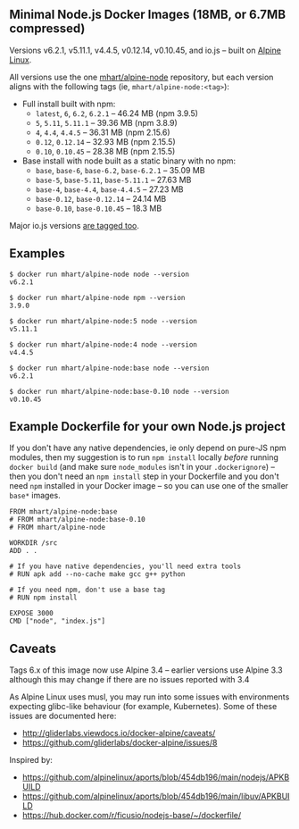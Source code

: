 Minimal Node.js Docker Images (18MB, or 6.7MB compressed)
---------------------------------------------------------

Versions v6.2.1, v5.11.1, v4.4.5, v0.12.14, v0.10.45, and io.js –
built on [Alpine Linux](https://alpinelinux.org/).

All versions use the one [mhart/alpine-node](https://hub.docker.com/r/mhart/alpine-node/) repository,
but each version aligns with the following tags (ie, `mhart/alpine-node:<tag>`):

- Full install built with npm:
  - `latest`, `6`, `6.2`, `6.2.1` – 46.24 MB (npm 3.9.5)
  - `5`, `5.11`, `5.11.1` – 39.36 MB (npm 3.8.9)
  - `4`, `4.4`, `4.4.5` – 36.31 MB (npm 2.15.6)
  - `0.12`, `0.12.14` – 32.93 MB (npm 2.15.5)
  - `0.10`, `0.10.45` – 28.38 MB (npm 2.15.5)
- Base install with node built as a static binary with no npm:
  - `base`, `base-6`, `base-6.2`, `base-6.2.1` – 35.09 MB
  - `base-5`, `base-5.11`, `base-5.11.1` – 27.63 MB
  - `base-4`, `base-4.4`, `base-4.4.5` – 27.23 MB
  - `base-0.12`, `base-0.12.14` – 24.14 MB
  - `base-0.10`, `base-0.10.45` – 18.3 MB

Major io.js versions [are tagged too](https://hub.docker.com/r/mhart/alpine-node/tags/).

Examples
--------

    $ docker run mhart/alpine-node node --version
    v6.2.1

    $ docker run mhart/alpine-node npm --version
    3.9.0

    $ docker run mhart/alpine-node:5 node --version
    v5.11.1

    $ docker run mhart/alpine-node:4 node --version
    v4.4.5

    $ docker run mhart/alpine-node:base node --version
    v6.2.1

    $ docker run mhart/alpine-node:base-0.10 node --version
    v0.10.45

Example Dockerfile for your own Node.js project
-----------------------------------------------

If you don't have any native dependencies, ie only depend on pure-JS npm
modules, then my suggestion is to run `npm install` locally *before* running
`docker build` (and make sure `node_modules` isn't in your `.dockerignore`) –
then you don't need an `npm install` step in your Dockerfile and you don't need
`npm` installed in your Docker image – so you can use one of the smaller
`base*` images.

    FROM mhart/alpine-node:base
    # FROM mhart/alpine-node:base-0.10
    # FROM mhart/alpine-node

    WORKDIR /src
    ADD . .

    # If you have native dependencies, you'll need extra tools
    # RUN apk add --no-cache make gcc g++ python

    # If you need npm, don't use a base tag
    # RUN npm install

    EXPOSE 3000
    CMD ["node", "index.js"]

Caveats
-------

Tags 6.x of this image now use Alpine 3.4 – earlier versions use Alpine 3.3
although this may change if there are no issues reported with 3.4

As Alpine Linux uses musl, you may run into some issues with environments
expecting glibc-like behaviour (for example, Kubernetes). Some of these issues
are documented here:

- http://gliderlabs.viewdocs.io/docker-alpine/caveats/
- https://github.com/gliderlabs/docker-alpine/issues/8

Inspired by:

- https://github.com/alpinelinux/aports/blob/454db196/main/nodejs/APKBUILD
- https://github.com/alpinelinux/aports/blob/454db196/main/libuv/APKBUILD
- https://hub.docker.com/r/ficusio/nodejs-base/~/dockerfile/
